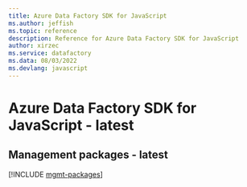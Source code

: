 ```yaml
---
title: Azure Data Factory SDK for JavaScript
ms.author: jeffish
ms.topic: reference
description: Reference for Azure Data Factory SDK for JavaScript
author: xirzec
ms.service: datafactory
ms.data: 08/03/2022
ms.devlang: javascript
---
```

# Azure Data Factory SDK for JavaScript - latest

## Management packages - latest
[!INCLUDE [mgmt-packages](data-factory-mgmt-index.md)]